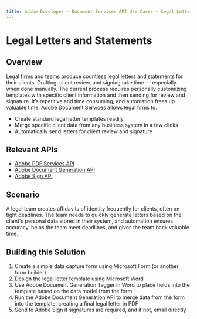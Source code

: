 ```yaml
---
title: Adobe Developer — Document Services API Use Cases – Legal Letters and Statements
---
```


# Legal Letters and Statements

## Overview

Legal firms and teams produce countless legal letters and statements for their clients. Drafting, client review, and signing take time — especially when done manually. The current process requires personally customizing templates with specific client information and then sending for review and signature. It’s repetitive and time consuming, and automation frees up valuable time. Adobe Document Services allows legal firms to:

* Create standard legal letter templates readily
* Merge specific client data from any business system in a few clicks
* Automatically send letters for client review and signature

## Relevant APIs

* [Adobe PDF Services API](/src/pages/pdf-services.md)
* [Adobe Document Generation API](/src/pages/doc-generation.md)
* [Adobe Sign API](https://www.adobe.io/apis/documentcloud/sign.html)

## Scenario

A legal team creates affidavits of identity frequently for clients, often on tight deadlines. The team needs to quickly generate letters based on the client's personal data stored in their system, and automation ensures accuracy, helps the team meet deadlines, and gives the team back valuable time.

## Building this Solution

1. Create a simple data capture form using Microsoft Form (or another form builder)
2. Design the legal letter template using Microsoft Word
3. Use Adobe Document Generation Tagger in Word to place fields into the template based on the data model from the form
4. Run the Adobe Document Generation API to merge data from the form into the template, creating a final legal letter in PDF
5. Send to Adobe Sign if signatures are required, and if not, email directly
